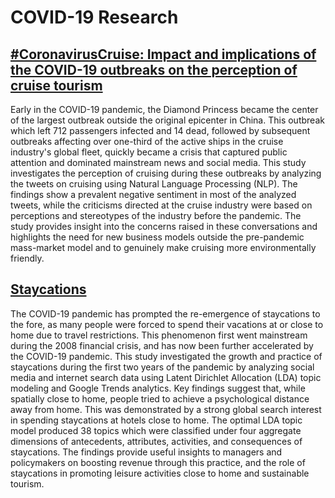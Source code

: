 # COVID-19 Research

## [#CoronavirusCruise: Impact and implications of the COVID-19 outbreaks on the perception of cruise tourism](https://www.sciencedirect.com/science/article/pii/S2211973622000137)

Early in the COVID-19 pandemic, the Diamond Princess became the center of the largest outbreak outside the original epicenter in China. This outbreak which left 712 passengers infected and 14 dead, followed by subsequent outbreaks affecting over one-third of the active ships in the cruise industry's global fleet, quickly became a crisis that captured public attention and dominated mainstream news and social media. This study investigates the perception of cruising during these outbreaks by analyzing the tweets on cruising using Natural Language Processing (NLP). The findings show a prevalent negative sentiment in most of the analyzed tweets, while the criticisms directed at the cruise industry were based on perceptions and stereotypes of the industry before the pandemic. The study provides insight into the concerns raised in these conversations and highlights the need for new business models outside the pre-pandemic mass-market model and to genuinely make cruising more environmentally friendly.


## [Staycations](https://www.cell.com/heliyon/fulltext/S2405-8440(22)02155-7)

The COVID-19 pandemic has prompted the re-emergence of staycations to the fore, as many people were forced to spend their vacations at or close to home due to travel restrictions. This phenomenon first went mainstream during the 2008 financial crisis, and has now been further accelerated by the COVID-19 pandemic. This study investigated the growth and practice of staycations during the first two years of the pandemic by analyzing social media and internet search data using Latent Dirichlet Allocation (LDA) topic modeling and Google Trends analytics. Key findings suggest that, while spatially close to home, people tried to achieve a psychological distance away from home. This was demonstrated by a strong global search interest in spending staycations at hotels close to home. The optimal LDA topic model produced 38 topics which were classified under four aggregate dimensions of antecedents, attributes, activities, and consequences of staycations. The findings provide useful insights to managers and policymakers on boosting revenue through this practice, and the role of staycations in promoting leisure activities close to home and sustainable tourism.
